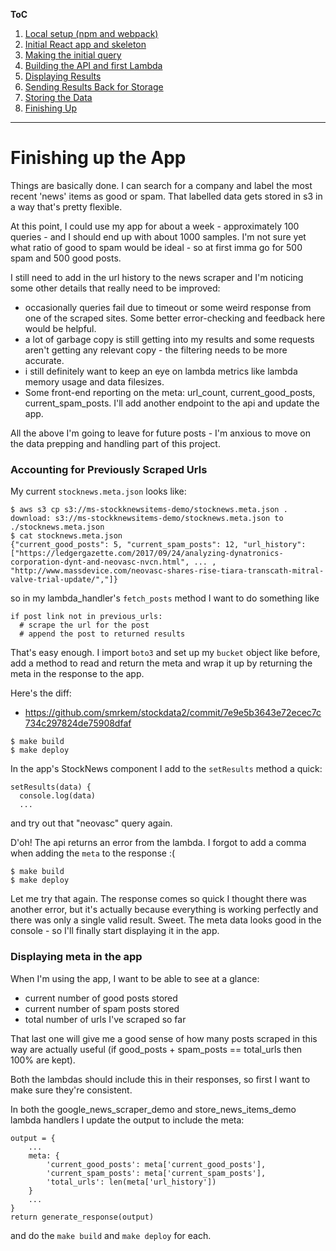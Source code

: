 **ToC**
1. [Local setup (npm and webpack)](https://github.com/smrkem/stockdata2/blob/master/docs/local-setup.md)
2. [Initial React app and skeleton](https://github.com/smrkem/stockdata2/blob/master/docs/initial-react-app.md)
3. [Making the initial query](https://github.com/smrkem/stockdata2/blob/master/docs/making-initial-query.md)
4. [Building the API and first Lambda](https://github.com/smrkem/stockdata2/blob/master/docs/building-api-lambda1.md)
5. [Displaying Results](https://github.com/smrkem/stockdata2/blob/master/docs/displaying-results.md)
6. [Sending Results Back for Storage](https://github.com/smrkem/stockdata2/blob/master/docs/sending-back-results.md)
7. [Storing the Data](https://github.com/smrkem/stockdata2/blob/master/docs/storing-results.md)  
8. [Finishing Up](https://github.com/smrkem/stockdata2/blob/master/docs/finishing-up.md)  

***  

# Finishing up the App

Things are basically done. I can search for a company and label the most recent 'news' items as good or spam. That labelled data gets stored in s3 in a way that's pretty flexible.

At this point, I could use my app for about a week - approximately 100 queries - and I should end up with about 1000 samples. I'm not sure yet what ratio of good to spam would be ideal - so at first imma go for 500 spam and 500 good posts.

I still need to add in the url history to the news scraper and I'm noticing some other details that really need to be improved:
- occasionally queries fail due to timeout or some weird response from one of the scraped sites. Some better error-checking and feedback here would be helpful.
- a lot of garbage copy is still getting into my results and some requests aren't getting any relevant copy - the filtering needs to be more accurate.
- i still definitely want to keep an eye on lambda metrics like lambda memory usage and data filesizes.
- Some front-end reporting on the meta: url_count, current_good_posts, current_spam_posts. I'll add another endpoint to the api and update the app.

All the above I'm going to leave for future posts - I'm anxious to move on the data prepping and handling part of this project.

### Accounting for Previously Scraped Urls

My current `stocknews.meta.json` looks like:
```
$ aws s3 cp s3://ms-stockknewsitems-demo/stocknews.meta.json .
download: s3://ms-stockknewsitems-demo/stocknews.meta.json to ./stocknews.meta.json
$ cat stocknews.meta.json
{"current_good_posts": 5, "current_spam_posts": 12, "url_history": ["https://ledgergazette.com/2017/09/24/analyzing-dynatronics-corporation-dynt-and-neovasc-nvcn.html", ... , "http://www.massdevice.com/neovasc-shares-rise-tiara-transcath-mitral-valve-trial-update/","]}
```

so in my lambda_handler's `fetch_posts` method I want to do something like
```
if post link not in previous_urls:
  # scrape the url for the post
  # append the post to returned results
```

That's easy enough. I import `boto3` and set up my `bucket` object like before, add a method to read and return the meta and wrap it up by returning the meta in the response to the app.  

Here's the diff:  
- https://github.com/smrkem/stockdata2/commit/7e9e5b3643e72ecec7c734c297824de75908dfaf  
```
$ make build
$ make deploy
```

In the app's StockNews component I add to the `setResults` method a quick:
```
setResults(data) {
  console.log(data)
  ...
```
and try out that "neovasc" query again.

D'oh! The api returns an error from the lambda. I forgot to add a comma when adding the `meta` to the response :(
```
$ make build
$ make deploy
```

Let me try that again. The response comes so quick I thought there was another error, but it's actually because everything is working perfectly and there was only a single valid result. Sweet. The meta data looks good in the console - so I'll finally start displaying it in the app.

### Displaying meta in the app  
When I'm using the app, I want to be able to see at a glance:
- current number of good posts stored
- current number of spam posts stored
- total number of urls I've scraped so far

That last one will give me a good sense of how many posts scraped in this way are actually useful (if good_posts + spam_posts == total_urls then 100% are kept).

Both the lambdas should include this in their responses, so first I want to make sure they're consistent.

In both the google_news_scraper_demo and store_news_items_demo lambda handlers I update the output to include the meta:
```
output = {
    ...
    meta: {
        'current_good_posts': meta['current_good_posts'],
        'current_spam_posts': meta['current_spam_posts'],
        'total_urls': len(meta['url_history'])
    }
    ...
}
return generate_response(output)
```
and do the `make build` and `make deploy` for each.
